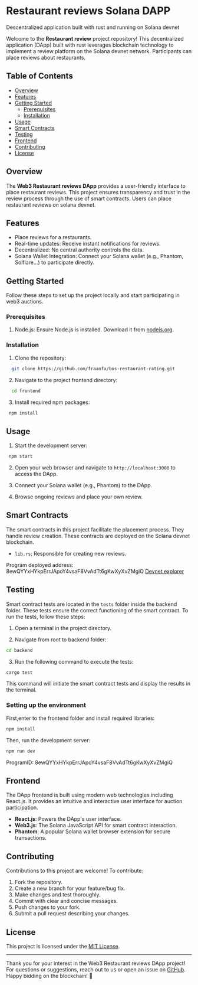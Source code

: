 # Restaurant reviews Solana DAPP 

Descentralized application built with rust and running on Solana devnet 


Welcome to the **Restaurant review** project repository! This decentralized application (DApp) built with rust  leverages blockchain technology to implement a review platform on the Solana devnet network. Participants can place reviews about restaurants.

## Table of Contents

- [Overview](#overview)
- [Features](#features)
- [Getting Started](#getting-started)
  - [Prerequisites](#prerequisites)
  - [Installation](#installation)
- [Usage](#usage)
- [Smart Contracts](#smart-contracts)
- [Testing](#testing)
- [Frontend](#frontend)
- [Contributing](#contributing)
- [License](#license)

## Overview

The **Web3 Restaurant reviews DApp** provides a user-friendly interface to place restaurant reviews. This project ensures transparency and trust in the review process through the use of smart contracts. Users can place restaurant reviews on solana devnet.

## Features

- Place reviews for a restaurants.
- Real-time updates: Receive instant notifications for reviews.
- Decentralized: No central authority controls the data.
- Solana Wallet Integration: Connect your Solana wallet (e.g., Phantom, Solflare...) to participate directly.

## Getting Started

Follow these steps to set up the project locally and start participating in web3 auctions.

### Prerequisites

1. Node.js: Ensure Node.js is installed. Download it from [nodejs.org](https://nodejs.org/).

### Installation

1. Clone the repository:

```bash
  git clone https://github.com/fraanfx/bos-restaurant-rating.git
```

2. Navigate to the project frontend directory:

```bash
  cd frontend
```

3. Install required npm packages:

```bash
 npm install
```

## Usage

1. Start the development server:

```bash
 npm start
```

2. Open your web browser and navigate to `http://localhost:3000` to access the DApp.

3. Connect your Solana wallet (e.g., Phantom) to the DApp.

4. Browse ongoing reviews and place your own review.

## Smart Contracts

The smart contracts in this project facilitate the placement process. They handle review creation. These contracts are deployed on the Solana devnet blockchain.

- `lib.rs`: Responsible for creating new reviews.

Program deployed address: 8ewQYYxHYkpErrJApoY4vsaF8VvAdTt6gKwXyXvZMgiQ [Devnet explorer](https://explorer.solana.com/address/8ewQYYxHYkpErrJApoY4vsaF8VvAdTt6gKwXyXvZMgiQ?cluster=devnet)

## Testing

Smart contract tests are located in the `tests` folder inside the backend folder. These tests ensure the correct functioning of the smart contract. To run the tests, follow these steps:

1. Open a terminal in the project directory.

2. Navigate from  root to backend folder:

```bash
cd backend
```

3. Run the following command to execute the tests:

```bash
cargo test
```

This command will initiate the smart contract tests and display the results in the terminal.


### Setting up the environment

First,enter to the frontend folder and install required libraries:

```bash
npm install
```

Then, run the development server:

```bash
npm run dev
```


ProgramID: 8ewQYYxHYkpErrJApoY4vsaF8VvAdTt6gKwXyXvZMgiQ



## Frontend

The DApp frontend is built using modern web technologies including React.js. It provides an intuitive and interactive user interface for auction participation.

- **React.js**: Powers the DApp's user interface.
- **Web3.js**: The Solana JavaScript API for smart contract interaction.
- **Phantom**: A popular Solana wallet browser extension for secure transactions.


## Contributing

Contributions to this project are welcome! To contribute:

1. Fork the repository.
2. Create a new branch for your feature/bug fix.
3. Make changes and test thoroughly.
4. Commit with clear and concise messages.
5. Push changes to your fork.
6. Submit a pull request describing your changes.


## License

This project is licensed under the [MIT License](LICENSE).

---

Thank you for your interest in the Web3 Restaurant reviews DApp project! For questions or suggestions, reach out to us or open an issue on [GitHub](https://github.com/fraanfx/bos-restaurant-rating). Happy bidding on the blockchain! 🚀
